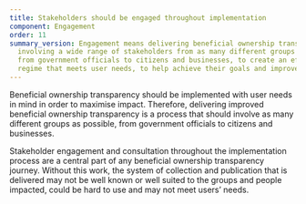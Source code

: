 ```yaml
---
title: Stakeholders should be engaged throughout implementation
component: Engagement
order: 11
summary_version: Engagement means delivering beneficial ownership transparency by
  involving a wide range of stakeholders from as many different groups as possible,
  from government officials to citizens and businesses, to create an effective disclosure
  regime that meets user needs, to help achieve their goals and improve impact.
---
```


Beneficial ownership transparency should be implemented with user needs in mind in order to maximise impact. Therefore, delivering improved beneficial ownership transparency is a process that should involve as many different groups as possible, from government officials to citizens and businesses. 

Stakeholder engagement and consultation throughout the implementation process are a central part of any beneficial ownership transparency journey. Without this work, the system of collection and publication that is delivered may not be well known or well suited to the groups and people impacted, could be hard to use and may not meet users’ needs.